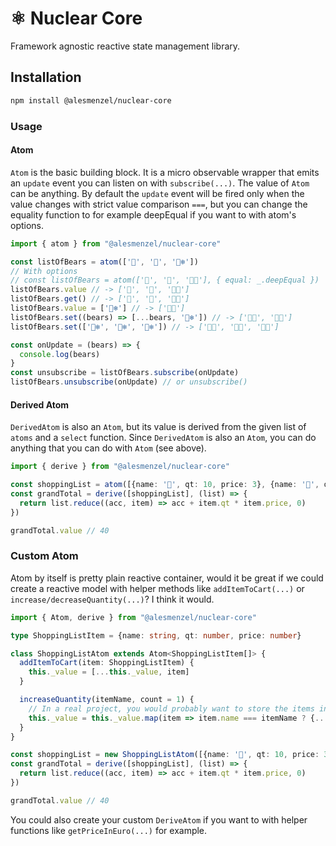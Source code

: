 # ⚛️ Nuclear Core

Framework agnostic reactive state management library.

## Installation

```bash
npm install @alesmenzel/nuclear-core
```

### Usage

#### Atom

`Atom` is the basic building block. It is a micro observable wrapper that emits an `update` event you can
listen on with `subscribe(...)`. The value of `Atom` can be anything. By default the `update` event will
be fired only when the value changes with strict value comparison `===`, but you can change the equality function
to for example deepEqual if you want to with atom's options.

```ts
import { atom } from "@alesmenzel/nuclear-core"

const listOfBears = atom(['🧸', '🐻', '🐻‍❄️'])
// With options
// const listOfBears = atom(['🧸', '🐻', '🐻‍❄️'], { equal: _.deepEqual })
listOfBears.value // -> ['🧸', '🐻', '🐻‍❄️']
listOfBears.get() // -> ['🧸', '🐻', '🐻‍❄️']
listOfBears.value = ['🐻‍❄️'] // -> ['🐻‍❄️']
listOfBears.set((bears) => [...bears, '🐻‍❄️']) // -> ['🐻‍❄️', '🐻‍❄️']
listOfBears.set(['🐻‍❄️', '🐻‍❄️', '🐻‍❄️']) // -> ['🐻‍❄️', '🐻‍❄️', '🐻‍❄️']

const onUpdate = (bears) => {
  console.log(bears)
}
const unsubscribe = listOfBears.subscribe(onUpdate)
listOfBears.unsubscribe(onUpdate) // or unsubscribe()
```

#### Derived Atom

`DerivedAtom` is also an `Atom`, but its value is derived from the given list of `atoms` and a `select` function. Since `DerivedAtom` is also an `Atom`, you can do anything that you can do with `Atom` (see above).

```ts
import { derive } from "@alesmenzel/nuclear-core"

const shoppingList = atom([{name: '🍎', qt: 10, price: 3}, {name: '🍐', qt: 2, price: 5}])
const grandTotal = derive([shoppingList], (list) => {
  return list.reduce((acc, item) => acc + item.qt * item.price, 0)
})

grandTotal.value // 40
```

### Custom Atom

Atom by itself is pretty plain reactive container, would it be great if we could create a reactive model with helper methods like `addItemToCart(...)` or `increase/decreaseQuantity(...)`? I think it would.

```ts
import { Atom, derive } from "@alesmenzel/nuclear-core"

type ShoppingListItem = {name: string, qt: number, price: number}

class ShoppingListAtom extends Atom<ShoppingListItem[]> {
  addItemToCart(item: ShoppingListItem) {
    this._value = [...this._value, item]
  }

  increaseQuantity(itemName, count = 1) {
    // In a real project, you would probably want to store the items in a Map instead, so you can access them directly
    this._value = this._value.map(item => item.name === itemName ? {...item, qt: item.qt + count} : item)
  }
}

const shoppingList = new ShoppingListAtom([{name: '🍎', qt: 10, price: 3}, {name: '🍐', qt: 2, price: 5}])
const grandTotal = derive([shoppingList], (list) => {
  return list.reduce((acc, item) => acc + item.qt * item.price, 0)
})

grandTotal.value // 40
```

You could also create your custom `DeriveAtom` if you want to with helper functions like `getPriceInEuro(...)` for example.
